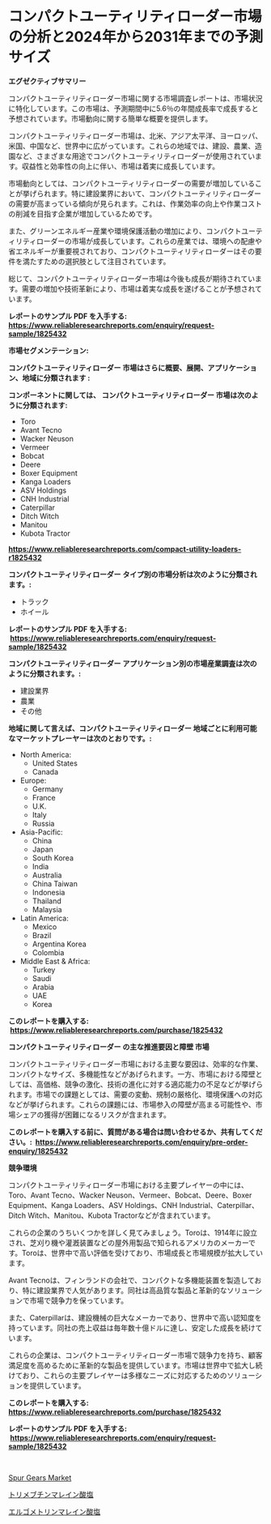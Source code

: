 <p><h1>コンパクトユーティリティローダー市場の分析と2024年から2031年までの予測サイズ</h1></p><p><strong>エグゼクティブサマリー</strong></p>
<p><p>コンパクトユーティリティローダー市場に関する市場調査レポートは、市場状況に特化しています。この市場は、予測期間中に5.6％の年間成長率で成長すると予想されています。市場動向に関する簡単な概要を提供します。</p><p>コンパクトユーティリティローダー市場は、北米、アジア太平洋、ヨーロッパ、米国、中国など、世界中に広がっています。これらの地域では、建設、農業、造園など、さまざまな用途でコンパクトユーティリティローダーが使用されています。収益性と効率性の向上に伴い、市場は着実に成長しています。</p><p>市場動向としては、コンパクトユーティリティローダーの需要が増加していることが挙げられます。特に建設業界において、コンパクトユーティリティローダーの需要が高まっている傾向が見られます。これは、作業効率の向上や作業コストの削減を目指す企業が増加しているためです。</p><p>また、グリーンエネルギー産業や環境保護活動の増加により、コンパクトユーティリティローダーの市場が成長しています。これらの産業では、環境への配慮や省エネルギーが重要視されており、コンパクトユーティリティローダーはその要件を満たすための選択肢として注目されています。</p><p>総じて、コンパクトユーティリティローダー市場は今後も成長が期待されています。需要の増加や技術革新により、市場は着実な成長を遂げることが予想されています。</p></p>
<p><strong>レポートのサンプル PDF を入手する: <a href="https://www.reliableresearchreports.com/enquiry/request-sample/1825432">https://www.reliableresearchreports.com/enquiry/request-sample/1825432</a></strong></p>
<p><strong>市場セグメンテーション:</strong></p>
<p><strong> コンパクトユーティリティローダー 市場はさらに概要、展開、アプリケーション、地域に分類されます :</strong></p>
<p><strong>コンポーネントに関しては、 コンパクトユーティリティローダー 市場は次のように分類されます: &nbsp;</strong></p>
<p><ul><li>Toro</li><li>Avant Tecno</li><li>Wacker Neuson</li><li>Vermeer</li><li>Bobcat</li><li>Deere</li><li>Boxer Equipment</li><li>Kanga Loaders</li><li>ASV Holdings</li><li>CNH Industrial</li><li>Caterpillar</li><li>Ditch Witch</li><li>Manitou</li><li>Kubota Tractor</li></ul></p>
<p><strong><a href="https://www.reliableresearchreports.com/compact-utility-loaders-r1825432">https://www.reliableresearchreports.com/compact-utility-loaders-r1825432</a></strong></p>
<p><strong> コンパクトユーティリティローダー タイプ別の市場分析は次のように分類されます。:</strong></p>
<p><ul><li>トラック</li><li>ホイール</li></ul></p>
<p><strong>レポートのサンプル PDF を入手する: &nbsp;<a href="https://www.reliableresearchreports.com/enquiry/request-sample/1825432">https://www.reliableresearchreports.com/enquiry/request-sample/1825432</a></strong></p>
<p><strong> コンパクトユーティリティローダー アプリケーション別の市場産業調査は次のように分類されます。:</strong></p>
<p><ul><li>建設業界</li><li>農業</li><li>その他</li></ul></p>
<p><strong>地域に関して言えば、コンパクトユーティリティローダー 地域ごとに利用可能なマーケットプレーヤーは次のとおりです。:</strong></p>
<p><ul>
    <li>
        North America:
        <ul>
            <li>United States</li>
            <li>Canada</li>
        </ul>
    </li>
    <li>
        Europe:
        <ul>
            <li>Germany</li>
            <li>France</li>
            <li>U.K.</li>
            <li>Italy</li>
            <li>Russia</li>
        </ul>
    </li>
    <li>
        Asia-Pacific:
        <ul>
            <li>China</li>
            <li>Japan</li>
            <li>South Korea</li>
            <li>India</li>
            <li>Australia</li>
            <li>China Taiwan</li>
            <li>Indonesia</li>
            <li>Thailand</li>
            <li>Malaysia</li>
        </ul>
    </li>
    <li>
        Latin America:
        <ul>
            <li>Mexico</li>
            <li>Brazil</li>
            <li>Argentina Korea</li>
            <li>Colombia</li>
        </ul>
    </li>
    <li>
        Middle East & Africa:
        <ul>
            <li>Turkey</li>
            <li>Saudi</li>
            <li>Arabia</li>
            <li>UAE</li>
            <li>Korea</li>
        </ul>
    </li>
    </ul></p>
<p><strong>このレポートを購入する: &nbsp;<a href="https://www.reliableresearchreports.com/purchase/1825432">https://www.reliableresearchreports.com/purchase/1825432</a></strong></p>
<p><strong>コンパクトユーティリティローダー の主な推進要因と障壁 市場</strong></p>
<p><p>コンパクトユーティリティローダー市場における主要な要因は、効率的な作業、コンパクトなサイズ、多機能性などがあげられます。一方、市場における障壁としては、高価格、競争の激化、技術の進化に対する適応能力の不足などが挙げられます。市場での課題としては、需要の変動、規制の厳格化、環境保護への対応などが挙げられます。これらの課題には、市場参入の障壁が高まる可能性や、市場シェアの獲得が困難になるリスクが含まれます。</p></p>
<p><strong>このレポートを購入する前に、質問がある場合は問い合わせるか、共有してください。:&nbsp; <a href="https://www.reliableresearchreports.com/enquiry/pre-order-enquiry/1825432">https://www.reliableresearchreports.com/enquiry/pre-order-enquiry/1825432</a></strong></p>
<p><strong>競争環境</strong></p>
<p><p>コンパクトユーティリティローダー市場における主要プレイヤーの中には、Toro、Avant Tecno、Wacker Neuson、Vermeer、Bobcat、Deere、Boxer Equipment、Kanga Loaders、ASV Holdings、CNH Industrial、Caterpillar、Ditch Witch、Manitou、Kubota Tractorなどが含まれています。</p><p>これらの企業のうちいくつかを詳しく見てみましょう。Toroは、1914年に設立され、芝刈り機や灌漑装置などの屋外用製品で知られるアメリカのメーカーです。Toroは、世界中で高い評価を受けており、市場成長と市場規模が拡大しています。</p><p>Avant Tecnoは、フィンランドの会社で、コンパクトな多機能装置を製造しており、特に建設業界で人気があります。同社は高品質な製品と革新的なソリューションで市場で競争力を保っています。</p><p>また、Caterpillarは、建設機械の巨大なメーカーであり、世界中で高い認知度を持っています。同社の売上収益は毎年数十億ドルに達し、安定した成長を続けています。</p><p>これらの企業は、コンパクトユーティリティローダー市場で競争力を持ち、顧客満足度を高めるために革新的な製品を提供しています。市場は世界中で拡大し続けており、これらの主要プレイヤーは多様なニーズに対応するためのソリューションを提供しています。</p></p>
<p><strong>このレポートを購入する: &nbsp; <a href="https://www.reliableresearchreports.com/purchase/1825432">https://www.reliableresearchreports.com/purchase/1825432</a></strong></p>
<p><strong>レポートのサンプル PDF を入手する: &nbsp;<a href="https://www.reliableresearchreports.com/enquiry/request-sample/1825432">https://www.reliableresearchreports.com/enquiry/request-sample/1825432</a></strong><strong></strong></p>
<p>&nbsp;</p>
<p><p><a href="https://github.com/mbisetmhermsr/Market-Research-Report-List-2/blob/main/spur-gears-market.md">Spur Gears Market</a></p><p><a href="https://github.com/laurenreichert/Market-Research-Report-List-1/blob/main/468131831627.md">トリメブチンマレイン酸塩</a></p><p><a href="https://github.com/RodHoppe07/Market-Research-Report-List-1/blob/main/234715431628.md">エルゴメトリンマレイン酸塩</a></p></p>